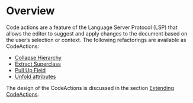 # Overview

Code actions are a feature of the Language Server Protocol (LSP) that allows the editor to suggest and apply changes to the document based on the user’s selection or context.
The following refactorings are available as CodeActions:

- [Collapse Hierarchy](actions/collapse_hierarchy.md)
- [Extract Superclass](actions/extract_superclass.md)
- [Pull Up Field](actions/pull_up_field.md)
- [Unfold attributes](actions/unfold_attributes.md)

The design of the CodeActions is discussed in the section [Extending CodeActions](actions/code_action_extension.md).